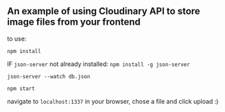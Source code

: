 ## An example of using Cloudinary API to store image files from your frontend

to use:

`npm install`

IF `json-server` not already installed: `npm install -g json-server`

`json-server --watch db.json`

`npm start`


navigate to `localhost:1337` in your browser, chose a file and click upload
:)
